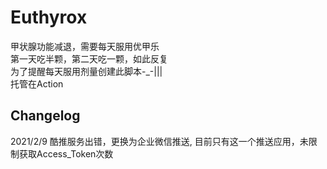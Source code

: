 # Euthyrox
甲状腺功能减退，需要每天服用优甲乐  
第一天吃半颗，第二天吃一颗，如此反复  
为了提醒每天服用剂量创建此脚本-_-|||   
托管在Action

## Changelog
2021/2/9 酷推服务出错，更换为企业微信推送, 目前只有这一个推送应用，未限制获取Access_Token次数
